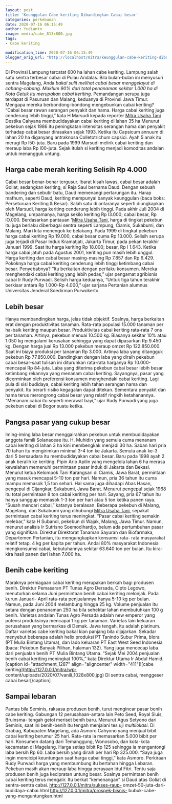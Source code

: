```yaml
---
layout: post
title: 'Keunggulan Cabe keriting Dibandingkan Cabai besar'
categories: perkebunan
date: 2020-07-16 06:15:49
author: Yudianto
image: media/cabe_813x800.jpg
tags:
- Cabe keriting

modification_time: 2020-07-16 06:15:49
blogger_orig_url: "http://localhost/mitra/keunggulan-cabe-keriting-dibandingkan.html"
---
```


Di Provinsi Lampung tercatat 600 ha lahan cabe keriting. Lampung salah satu
sentra terbesar cabai di Pulau Andalas. Bila bulan-bulan ini menyusuri sentra
Magelang, Anda _bakal sulit melihat cabai besar menggelayut di cabang-cabang.
Maklum 90% dari total penanaman sekitar 1.000 ha di Kota Getuk itu merupakan
cabai keriting._ Pemandangan serupa juga terdapat di Pasuruan dan Malang,
keduanya di Provinsi Jawa Timur. Mengapa mereka berbondong-bondong mengebunkan
cabai keriting? “Cabai besar rawan serangan penyakit dan hama. Harga cabai
keriting juga cenderung lebih tinggi,” kata H Marsudi kepada reporter [Mitra
Usaha Tani](http://127.0.0.1/mitra) Destika Cahyana membudidayakan cabai
keriting di lahan 35 ha Menurut pekebun sejak 1986 itu peningkatan intensitas
serangan hama dan penyakit terhadap cabai besar dirasakan sejak 1993. Ketika
itu Capsicum annuum di lahan 20 ha diganyang antraknosa Colletotrichum
capsici. Ayah 5 anak itu merugi Rp l50-juta. Baru pada 1999 Marsudi melirik
cabai keriting dan meraup laba Rp l00-juta. Sejak itulah si keriting menjadi
komoditas andalan untuk menangguk untung.

## Harga cabe merah keriting Selisih Rp 4.000

Cabai besar benar-benar tergusur. Ibarat kisah lawas, cabai besar adalah
Goliat; sedangkan keriting, si Raja Saul bernama Daud. Dengan sebuah bandering
dan sebutir batu, Daud memenangi pertarungan itu. Harap mafhum, seperti Daud,
keriting mempunyai banyak keunggulan (baca boks: Perseturuan Keriting &
Besar). Salah satu di antaranya seperti diungkapkan oleh Marsudi, harga
keriting cenderung lebih tinggi. Pada akhir Juli 2004 di Magelang, umpamanya,
harga sekilo keriting Rp l3.000; cabai besar, Rp lO.000. Berdasarkan pantauan
'[Mitra Usaha Tani](http://127.0.0.1/mitra), harga di tingkat pekebun itu juga
berlaku diberbagai sentra seperti Lampung, Ciamis, Sukabumi, dan Malang. Mari
kita menengok ke belakang. Pada 1999 di tingkat pekebun harga cabai keriting
Rp 19.000, cabai besar cuma Rp 13.000. Selisih serupa juga terjadi di Pasar
Induk Kramatjati, Jakarta Timur, pada pekan terakhir Januari 1999. Saat itu
harga keriting Rp 18.000; besar, Rp l 1.643. Ketika harga cabai jatuh pada
Agustus 2001, keriting pun masih lebih unggul. Harga keriting dan cabai besar
masing-masing Rp 7.857 dan Rp 6.429. Pokoknya harga cabai keriting cenderung
lebih tinggi ketimbang cabai besar. Penyebabnya? “Itu berkaitan dengan
perilaku konsumen. Mereka menghendaki cabai keriting yang lebih pedas,” ujar
pengamat agribisnis cabai Ir Rudy Purwadi. Selisih harga keduanya, “Untuk tiga
tahun terakhir berkisar antara Rp 1.000-Rp 4.000,” ujar sarjana Pertanian
alumnus Universitas Jenderal Soedirman Purwokerto.

## Lebih besar

Hanya membandingkan harga, jelas tidak objektif. Soalnya, harga berkaitan erat
dengan produktivitas tanaman. Rata-rata populasi 15.000 tanaman per ha-baik
keriting maupun besar. Produktivitas cabai keriting rata-rata 7 ons per
tanaman. Artinya, pekebun menuai 10.500 kg. Biasanya sekitar 10% atau 1.050 kg
mengalami kerusakan sehingga yang dapat dipasarkan Rp 9.450 kg. Dengan harga
jual Rp 13.000 pekebun meraup omzet Rp 122.850.000. Saat ini biaya produksi
per tanaman Rp 3.000. Artinya laba yang ditangguk pekebun Rp 77.850.000.
Bandingkan dengan laba yang diraih pekebun cabai besar-saat tulisan ini
diturunkan rata-rata harganya Rp 10.000-mencapai Rp 84-juta. Laba yang
diterima pekebun cabai besar lebih besar ketimbang rekannya yang menanam cabai
keriting. Sayangnya, pasar yang dicerminkan oleh preferensi konsumen
menghendaki cabai keriting. Lagi pula di sisi budidaya, cabai keriting lebih
tahan serangan hama dan penyakit. Itu berarti risiko kegagalan dapat ditekan.
Sementara penyakit dan hama terus merongrong cabai besar yang relatif ringkih
ketahanannya. “Menanam cabai itu seperti merawat bayi,” ujar Rudy Purwadi yang
juga pekebun cabai di Bogor suatu ketika.

## Pangsa pasar yang cukup besar

Iming-iming laba besar menggairahkan pekebun untuk membudidayakan anggota
famili Solanaceae itu. H. Muhidin yang semula cuma menanam cabai keriting di
lahan 3 ha kini membengkak menjadi 30 ha. Saban hari pria 70 tahun itu
mengirimkan minimal 3-4 ton ke Jakarta. Semula anak ke-3 dari 5 bersaudara itu
membudidayakan cabai besar. Baru pada 1998 ayah 2 anak beralih ke keriting.
Pipin Arip Apilin yang mengelola lahan 6 ha merasa kewalahan memenuhi
permintaan pasar induk di Jakarta dan Bekasi. Menurut ketua Kelompok Tani
Karangsari di Ciamis, Jawa Barat, permintaan yang masuk mencapai 5-10 ton per
hari. Namun, pria 36 tahun itu cuma mampu memasok 1,5 ton sehari. Hal sama
juga dihadapi Abas Hasan, pengepul di Cijangkar, Sukabumi, Jawa Barat. Menurut
pengepul sejak 1968 itu total permintaan 8 ton cabai keriting per hari.
Sayang, pria 67 tahun itu hanya sanggup memasok 1-3 ton per hari atau 5 ton
ketika panen raya. “Susah mencari cabai,” katanya beralasan. Beberapa pekebun
di Malang, Magelang, dan Sukabumi yang dihubungi [Mitra Usaha
Tani](http://127.0.0.1/mitra), sepakat permintaan cabai keriting terus
meningkat. “Pasar cabai keriting semakin melebar,” kata H Subandi, pekebun di
Wajak, Malang, Jawa Timur. Namun, menurut analisis Ir Sutrisno Soemodihardjo,
belum ada pertumbuhan pasar yang signifikan. Direktur Direktorat Tanaman
Sayuran dan Biofarmaka, Departemen Pertanian, itu mengungkapkan konsumsi rata-
rata masyarakat relatif tetap. 4 kg per kapita per tahun. Andai 80% masyarakat
Indonesia mengkonsumsi cabai, kebutuhannya sekitar 63.640 ton per bulan. Itu
kira-kira hasil panen dari lahan 7.000 ha.

## Benih cabe keriting

Maraknya perniagaan cabai keriting merupakan berkah bagi produsen benih.
Direktur Pemasaran PT Tunas Agro Dersada, Cipto Legowo, menuturkan selama Juni
permintaan benih cabai keriting melonjak. Pada kurun Januari- April rata-rata
penjualannya hanya 5-10 kg per bulan. Namun, pada Juni 2004 melambung hingga
25 kg. Volume penjualan itu setara dengan penanaman 250 ha bila sehektar lahan
membutuhkan 100 g benih. Varietas andalan Tunas Agro Persada adalah new
emperor yang potensi produksinya mencapai 1 kg per tanaman. Varietas lain
keluaran perusahaan yang bermarkas di Demak. Jawa tengah, itu adalah platinum.
Daftar varietas cabe keriting bakal kian panjang bila dijajarkan. Sekadar
menyebut beberapa adalah helix produksi PT Tanindo Subur Prima, blora (PT
Mulia Bintang Utama), dan lado keluaran PT East West Seed Indonesia (baca:
Pekebun Banyak Pilihan, halaman 132). Yang juga mencecap laba dari penjualan
benih PT Mulia Bintang Utama. “Sejak Mei 2004 penjualan benih cabai keriting
meningkat 100%,” kata Direktur Utama Ir Abdul Hamid. [caption
id="attachment_1287" align="aligncenter" width="411"]![cabe
keriting](http://127.0.0.1/mitra/wp-
content/uploads/2020/07/vanili_1028x800.jpg) Di sentra cabai, menggeser cabai
besar[/caption]

## Sampai lebaran

Pantas bila Seminis, raksasa produsen benih, turut mengincar pasar benih cabe
keriting. Gabungan 12 perusahaan-antara lain Peto Seed, Royal Sluis, Bruinsma-
tengah getol meriset benih baru. Menurut Agus Setyono dari Seminis, saat ini
benih-benih itu tengah menjalani tes uji _multilokasi_. Di Grabag, Kabupaten
Magelang, ada Asmoro Cahyono yang menjual bibit cabai keriting berumur 25
hari. Rata-rata ia memasarkan 5.000 bibit per hari. Konsumen datang dari
Temanggung, Wonosobo, dan kota-kota kecamatan di Magelang. Harga setiap bibit
Rp 125 sehingga ia mengantongi laba bersih Rp 60. Laba bersih yang diraih per
hari Rp 325.000. “Saya juga ingin mencicipi keuntungan saat harga cabai
tinggi,” kata Asmoro. Perkiraan Rudy Purwadi harga yang membumbung itu
bertahan hingga Lebaran. Pekebun masih akan meraup laba hingga perayaan Idul
Fitri. Tentu saja produsen benih juga kecipratan untung besar. Soalnya
permintaan benih cabai keriting terus mengalir. Itu berkat “kemenangan” si
Daud atas Goliat di sentra-sentra cabai. http://127.0.0.1/mitra/sukses-raup-
omzet-50-juta-dari-budidaya-cabai.html http://127.0.0.1/mitra/prospek-bisnis-
bubuk-cabe-yang-menguntungkan.html



